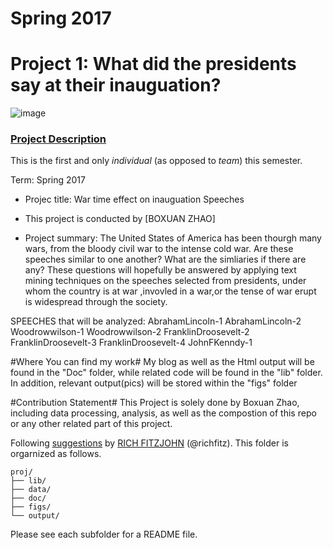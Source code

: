 # Spring 2017
# Project 1: What did the presidents say at their inauguation?

![image](figs/title.jpg)

### [Project Description](doc/)
This is the first and only *individual* (as opposed to *team*) this semester. 

Term: Spring 2017

+ Projec title: War time effect on inauguation Speeches
+ This project is conducted by [BOXUAN ZHAO]

+ Project summary: The United States of America has been thourgh many wars, from the bloody civil war to the intense cold war. Are these speeches similar to one another? What are the simliaries if there are any? These questions will hopefully be answered by applying text mining techniques on the speeches selected from presidents, under whom the country is at war ,invovled in a war,or the tense of war erupt is widespread through the society.

SPEECHES that will be analyzed:
AbrahamLincoln-1
AbrahamLincoln-2
Woodrowwilson-1
Woodrowwilson-2
FranklinDroosevelt-2
FranklinDroosevelt-3
FranklinDroosevelt-4
JohnFKenndy-1

#Where You can find my work#
My blog as well as the Html output will be found in the "Doc" folder, while related code will be found in the "lib" folder. In addition, relevant output(pics) will be stored within the "figs" folder

#Contribution Statement#
This Project is solely done by Boxuan Zhao, including data processing, analysis, as well as the compostion of this repo or any other related part of this project.

Following [suggestions](http://nicercode.github.io/blog/2013-04-05-projects/) by [RICH FITZJOHN](http://nicercode.github.io/about/#Team) (@richfitz). This folder is orgarnized as follows.

```
proj/
├── lib/
├── data/
├── doc/
├── figs/
└── output/
```

Please see each subfolder for a README file.
